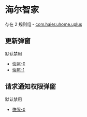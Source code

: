 # 海尔智家

存在 2 规则组 - [com.haier.uhome.uplus](/src/apps/com.haier.uhome.uplus.ts)

## 更新弹窗

默认禁用

- [快照-0](https://i.gkd.li/import/12726844)
- [快照-1](https://i.gkd.li/import/12726801)

## 请求通知权限弹窗

默认禁用

- [快照-0](https://i.gkd.li/import/12726829)
